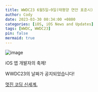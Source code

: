 ```yaml
---
title: WWDC23 6월5일~9일(태평양 연안 표준시)
author: Cody
date: 2023-03-30 00:34:00 +0800
categories: [iOS, iOS News and Updates]
tags: [WWDC, WWDC23]
pin: false
mermaid: true
---
```

![image](https://github.com/swiftycody/swiftycody.github.io/assets/9062513/ac6d289a-ab51-4dee-bc69-196866bbe825)

iOS 앱 개발자의 축제!

WWDC23의 날짜가 공지되었습니다!

 
[멋진 코딩 신세계.](https://developer.apple.com/kr/wwdc23/)